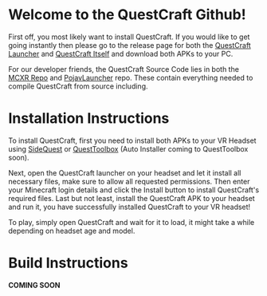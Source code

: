 # **Welcome to the QuestCraft Github!**

First off, you most likely want to install QuestCraft. If you would like to get going instantly then please go to the release page for both the [QuestCraft Launcher](LINKSOON) and [QuestCraft Itself](LINKSOON) and download both APKs to your PC.

For our developer friends, the QuestCraft Source Code lies in both the [MCXR Repo](github.com/QuestCraftPlusPlus/MCXR) and [PojavLauncher](github.com/QuestCraftPlusPlus/PojavLauncher) repo. These contain everything needed to compile QuestCraft from source including.

# **Installation Instructions**
To install QuestCraft, first you need to install both APKs to your VR Headset using [SideQuest](https://sidequestvr.com) or [QuestToolbox](https://github.com/mitchv2020/QuestToolbox) (Auto Installer coming to QuestToolbox soon).

Next, open the QuestCraft launcher on your headset and let it install all necessary files, make sure to allow all requested permissions. Then enter your Minecraft login details and click the Install button to install QuestCraft's required files. Last but not least, install the QuestCraft APK to your headset and run it, you have successfully installed QuestCraft to your VR headset!

To play, simply open QuestCraft and wait for it to load, it might take a while depending on headset age and model.

# **Build Instructions**

**COMING SOON**

